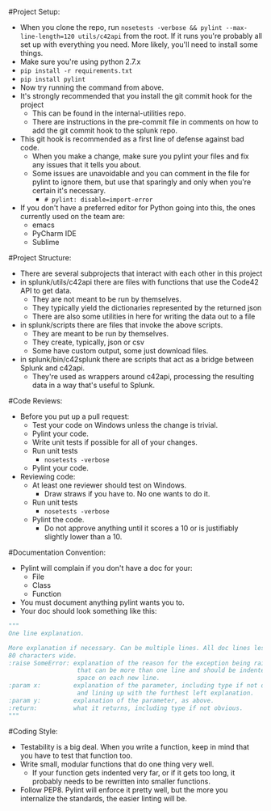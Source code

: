 #Project Setup:
  - When you clone the repo, run `nosetests -verbose && pylint --max-line-length=120 utils/c42api`
    from the root. If it runs you're probably all set up with everything you
    need. More likely, you'll need to install some things.
  - Make sure you're using python 2.7.x
  - `pip install -r requirements.txt`
  - `pip install pylint`
  - Now try running the command from above.
  - It's strongly recommended that you install the git commit hook for the
    project
    - This can be found in the internal-utilities repo.
    - There are instructions in the pre-commit file in comments on how to add
      the git commit hook to the splunk repo.
  - This git hook is recommended as a first line of defense against bad code.
    - When you make a change, make sure you pylint your files and fix any issues
      that it tells you about.
    - Some issues are unavoidable and you can comment in the file for pylint to
      ignore them, but use that sparingly and only when you're certain it's
      necessary.
      - `# pylint: disable=import-error`
  - If you don't have a preferred editor for Python going into this, the ones
    currently used on the team are:
    - emacs
    - PyCharm IDE
    - Sublime


#Project Structure:
  - There are several subprojects that interact with each other in this project
  - in splunk/utils/c42api there are files with functions that use the Code42
    API to get data.
    - They are not meant to be run by themselves.
    - They typically yield the dictionaries represented by the returned json
    - There are also some utilities in here for writing the data out to a file
  - in splunk/scripts there are files that invoke the above scripts.
    - They are meant to be run by themselves.
    - They create, typically, json or csv
    - Some have custom output, some just download files.
  - in splunk/bin/c42splunk there are scripts that act as a bridge between
    Splunk and c42api.
    - They're used as wrappers around c42api, processing the resulting data
      in a way that's useful to Splunk.


#Code Reviews:
  - Before you put up a pull request:
    - Test your code on Windows unless the change is trivial.
    - Pylint your code.
    - Write unit tests if possible for all of your changes.
    - Run unit tests
      - `nosetests -verbose`
    - Pylint your code.
  - Reviewing code:
    - At least one reviewer should test on Windows.
      - Draw straws if you have to. No one wants to do it.
    - Run unit tests
      - `nosetests -verbose`
    - Pylint the code.
      - Do not approve anything until it scores a 10 or is justifiably slightly
        lower than a 10.


#Documentation Convention:
  - Pylint will complain if you don't have a doc for your:
    - File
    - Class
    - Function
  - You must document anything pylint wants you to.
  - Your doc should look something like this:

```python
"""
One line explanation.

More explanation if necessary. Can be multiple lines. All doc lines less than
80 characters wide.
:raise SomeError: explanation of the reason for the exception being raised
                   that can be more than one line and should be indented by a
                   space on each new line.
:param x:         explanation of the parameter, including type if not obvious
                   and lining up with the furthest left explanation.
:param y:         explanation of the parameter, as above.
:return:          what it returns, including type if not obvious.
"""
```


#Coding Style:
  - Testability is a big deal. When you write a function, keep in mind that
    you have to test that function too.
  - Write small, modular functions that do one thing very well.
    - If your function gets indented very far, or if it gets too long, it
      probably needs to be rewritten into smaller functions.
  - Follow PEP8. Pylint will enforce it pretty well, but the more you
    internalize the standards, the easier linting will be.
